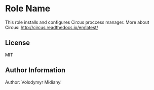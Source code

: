 Role Name
=========

This role installs and configures Circus proccess manager.
More about Circus: http://circus.readthedocs.io/en/latest/

License
-------

MIT

Author Information
------------------
Author: Volodymyr Midianyi
